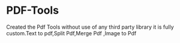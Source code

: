# PDF-Tools
Created the Pdf Tools without use of any third party library it is fully custom.Text to pdf,Split Pdf,Merge Pdf ,Image to Pdf
